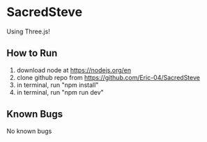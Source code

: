 # SacredSteve
Using Three.js!

## How to Run
1. download node at https://nodejs.org/en
2. clone github repo from https://github.com/Eric-04/SacredSteve
3. in terminal, run "npm install"
4. in terminal, run "npm run dev"

## Known Bugs
No known bugs